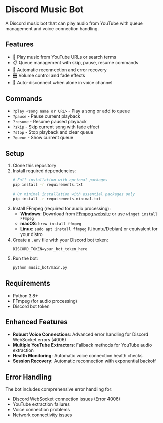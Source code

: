 # Discord Music Bot

A Discord music bot that can play audio from YouTube with queue management and voice connection handling.

## Features

- 🎵 Play music from YouTube URLs or search terms
- 📋 Queue management with skip, pause, resume commands
- 🔄 Automatic reconnection and error recovery
- 🎛️ Volume control and fade effects
- 🚫 Auto-disconnect when alone in voice channel

## Commands

- `?play <song name or URL>` - Play a song or add to queue
- `?pause` - Pause current playback
- `?resume` - Resume paused playback
- `?skip` - Skip current song with fade effect
- `?stop` - Stop playback and clear queue
- `?queue` - Show current queue

## Setup

1. Clone this repository
2. Install required dependencies:
   ```bash
   # Full installation with optional packages
   pip install -r requirements.txt
   
   # Or minimal installation with essential packages only
   pip install -r requirements-minimal.txt
   ```
3. Install FFmpeg (required for audio processing):
   - **Windows**: Download from [FFmpeg website](https://ffmpeg.org/download.html) or use `winget install FFmpeg`
   - **macOS**: `brew install ffmpeg`
   - **Linux**: `sudo apt install ffmpeg` (Ubuntu/Debian) or equivalent for your distro
4. Create a `.env` file with your Discord bot token:
   ```
   DISCORD_TOKEN=your_bot_token_here
   ```
5. Run the bot:
   ```bash
   python music_bot/main.py
   ```

## Requirements

- Python 3.8+
- FFmpeg (for audio processing)
- Discord bot token

## Enhanced Features

- **Robust Voice Connections**: Advanced error handling for Discord WebSocket errors (4006)
- **Multiple YouTube Extractors**: Fallback methods for YouTube audio extraction
- **Health Monitoring**: Automatic voice connection health checks
- **Session Recovery**: Automatic reconnection with exponential backoff

## Error Handling

The bot includes comprehensive error handling for:
- Discord WebSocket connection issues (Error 4006)
- YouTube extraction failures
- Voice connection problems
- Network connectivity issues

